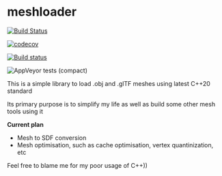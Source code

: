 # meshloader

[![Build Status](https://travis-ci.com/hadalhw17/meshloader.svg?branch=master)](https://travis-ci.com/hadalhw17/meshloader)

[![codecov](https://codecov.io/gh/hadalhw17/meshloader/branch/master/graph/badge.svg)](https://codecov.io/gh/hadalhw17/meshloader)

[![Build status](https://ci.appveyor.com/api/projects/status/1x9n8t4jce9q4w4b/branch/master?svg=true)](https://ci.appveyor.com/project/hadalhw17/cpp-base/branch/master)

![AppVeyor tests (compact)](https://img.shields.io/appveyor/tests/hadalhw17/cpp-base?compact_message)

This is a simple library to load .obj and .glTF meshes using latest C++20 standard

Its primary purpose is to simplify my life as well as build some other mesh tools using it

**Current plan**
- Mesh to SDF conversion
- Mesh optimisation, such as cache optimisation, vertex quantinization, etc

Feel free to blame me for my poor usage of C++))
